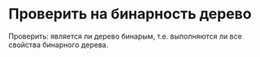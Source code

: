 # Проверить на бинарность дерево

Проверить: является ли дерево бинарым, т.е. выполняются ли все свойства бинарного дерева.

